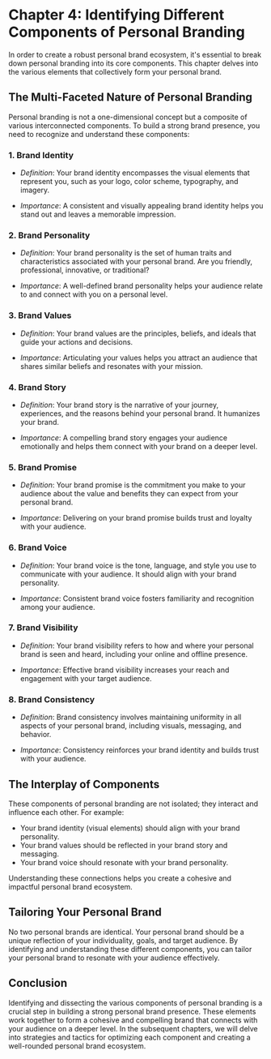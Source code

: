 Chapter 4: Identifying Different Components of Personal Branding
================================================================

In order to create a robust personal brand ecosystem, it's essential to break down personal branding into its core components. This chapter delves into the various elements that collectively form your personal brand.

The Multi-Faceted Nature of Personal Branding
---------------------------------------------

Personal branding is not a one-dimensional concept but a composite of various interconnected components. To build a strong brand presence, you need to recognize and understand these components:

### 1. **Brand Identity**

* *Definition*: Your brand identity encompasses the visual elements that represent you, such as your logo, color scheme, typography, and imagery.

* *Importance*: A consistent and visually appealing brand identity helps you stand out and leaves a memorable impression.

### 2. **Brand Personality**

* *Definition*: Your brand personality is the set of human traits and characteristics associated with your personal brand. Are you friendly, professional, innovative, or traditional?

* *Importance*: A well-defined brand personality helps your audience relate to and connect with you on a personal level.

### 3. **Brand Values**

* *Definition*: Your brand values are the principles, beliefs, and ideals that guide your actions and decisions.

* *Importance*: Articulating your values helps you attract an audience that shares similar beliefs and resonates with your mission.

### 4. **Brand Story**

* *Definition*: Your brand story is the narrative of your journey, experiences, and the reasons behind your personal brand. It humanizes your brand.

* *Importance*: A compelling brand story engages your audience emotionally and helps them connect with your brand on a deeper level.

### 5. **Brand Promise**

* *Definition*: Your brand promise is the commitment you make to your audience about the value and benefits they can expect from your personal brand.

* *Importance*: Delivering on your brand promise builds trust and loyalty with your audience.

### 6. **Brand Voice**

* *Definition*: Your brand voice is the tone, language, and style you use to communicate with your audience. It should align with your brand personality.

* *Importance*: Consistent brand voice fosters familiarity and recognition among your audience.

### 7. **Brand Visibility**

* *Definition*: Your brand visibility refers to how and where your personal brand is seen and heard, including your online and offline presence.

* *Importance*: Effective brand visibility increases your reach and engagement with your target audience.

### 8. **Brand Consistency**

* *Definition*: Brand consistency involves maintaining uniformity in all aspects of your personal brand, including visuals, messaging, and behavior.

* *Importance*: Consistency reinforces your brand identity and builds trust with your audience.

The Interplay of Components
---------------------------

These components of personal branding are not isolated; they interact and influence each other. For example:

* Your brand identity (visual elements) should align with your brand personality.
* Your brand values should be reflected in your brand story and messaging.
* Your brand voice should resonate with your brand personality.

Understanding these connections helps you create a cohesive and impactful personal brand ecosystem.

Tailoring Your Personal Brand
-----------------------------

No two personal brands are identical. Your personal brand should be a unique reflection of your individuality, goals, and target audience. By identifying and understanding these different components, you can tailor your personal brand to resonate with your audience effectively.

Conclusion
----------

Identifying and dissecting the various components of personal branding is a crucial step in building a strong personal brand presence. These elements work together to form a cohesive and compelling brand that connects with your audience on a deeper level. In the subsequent chapters, we will delve into strategies and tactics for optimizing each component and creating a well-rounded personal brand ecosystem.
